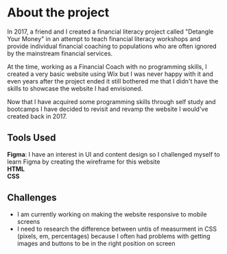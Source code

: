 # About the project
In 2017, a friend and I created a financial literacy project called "Detangle Your Money" in an attempt to teach financial literacy workshops and provide individual financial coaching to populations who are often ignored by the mainstream financial services. 

At the time, working as a Financial Coach with no programming skills, I created a very basic website using Wix but I was never happy with it and even years after the project ended it still bothered me that I didn't have the skills to showcase the website I had envisioned.

Now that I have acquired some programming skills through self study and bootcamps I have decided to revisit and revamp the website I would've created back in 2017.

## Tools Used
**Figma**: I have an interest in UI and content design so I challenged myself to learn Figma by creating the wireframe for this website 
<br>
**HTML** 
<br>
**CSS**


## Challenges
- I am currently working on making the website responsive to mobile screens
- I need to research the difference between untis of measurment in CSS (pixels, em, percentages) because I often had problems with getting images and buttons to be in the right position on screen
